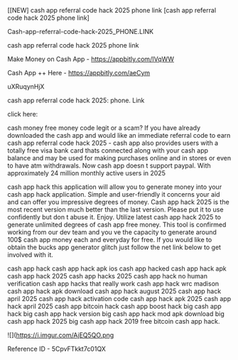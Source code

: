 [[NEW] cash app referral code hack 2025 phone link [cash app referral code hack 2025 phone link]

Cash-app-referral-code-hack-2025_PHONE.LINK

cash app referral code hack 2025 phone link

Make Money on Cash App -  https://appbitly.com/IVqWW


Cash App ++ Here - https://appbitly.com/aeCym


uXRuqynHjX

cash app referral code hack 2025: phone. Link

click here:

cash money free money code legit or a scam? If you have already downloaded the cash app and would like an immediate referral code to earn cash app referral code hack 2025 - cash app also provides users with a totally free visa bank card thats connected along with your cash app balance and may be used for making purchases online and in stores or even to have atm withdrawals. Now cash app doesn t support paypal. With approximately 24 million monthly active users in 2025

cash app hack this application will allow you to generate money into your cash app hack application. Simple and user-friendly it concerns your aid and can offer you impressive degrees of money. Cash app hack 2025 is the most recent version much better than the last version. Please put it to use confidently but don t abuse it. Enjoy. Utilize latest cash app hack 2025 to generate unlimited degrees of cash app free money. This tool is confirmed working from our dev team and you ve the capacity to generate around 100$ cash app money each and everyday for free. If you would like to obtain the bucks app generator glitch just follow the net link below to get involved with it.

cash app hack cash app hack apk ios cash app hacked cash app hack apk cash app hack 2025 cash app hacks 2025 cash app hack no human verification cash app hacks that really work cash app hack wrc madison cash app hack apk download cash app hack august 2025 cash app hack april 2025 cash app hack activation code cash app hack apk 2025 cash app hack april 2025 cash app bitcoin hack cash app boost hack big cash app hack big cash app hack version big cash app hack mod apk download big cash app hack 2025 big cash app hack 2019 free bitcoin cash app hack.

![](https://i.imgur.com/AjEQ5QO.png

Reference ID - 5CpvFTkkt7c01QX